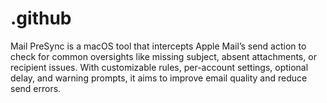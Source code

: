 # .github
Mail PreSync is a macOS tool that intercepts Apple Mail’s send action to check for common oversights like missing subject, absent attachments, or recipient issues. With customizable rules, per-account settings, optional delay, and warning prompts, it aims to improve email quality and reduce send errors.  
